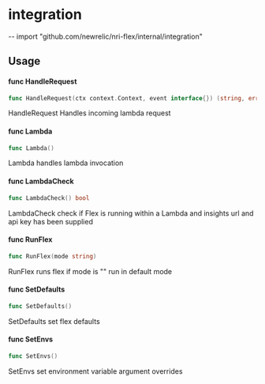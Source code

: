 # integration
--
    import "github.com/newrelic/nri-flex/internal/integration"


## Usage

#### func  HandleRequest

```go
func HandleRequest(ctx context.Context, event interface{}) (string, error)
```
HandleRequest Handles incoming lambda request

#### func  Lambda

```go
func Lambda()
```
Lambda handles lambda invocation

#### func  LambdaCheck

```go
func LambdaCheck() bool
```
LambdaCheck check if Flex is running within a Lambda and insights url and api
key has been supplied

#### func  RunFlex

```go
func RunFlex(mode string)
```
RunFlex runs flex if mode is "" run in default mode

#### func  SetDefaults

```go
func SetDefaults()
```
SetDefaults set flex defaults

#### func  SetEnvs

```go
func SetEnvs()
```
SetEnvs set environment variable argument overrides
